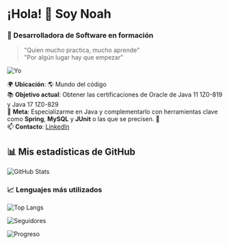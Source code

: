 #  ¡Hola! 👋 Soy Noah
### 🚀 Desarrolladora de Software en formación  
> "Quien mucho practica, mucho aprende"    
> "Por algún lugar hay que empezar"


![Yo](https://media3.giphy.com/media/v1.Y2lkPTc5MGI3NjExZm12Z3k3OHZpenRzejc0N2syd3F5Y3cyeTBoZ2ViNXJpa2lyYjBqOCZlcD12MV9pbnRlcm5hbF9naWZfYnlfaWQmY3Q9Zw/YcXkgqd7wfSrbc82Ya/giphy.gif)   


🌍 **Ubicación**: 🌎 Mundo del código    
📚 **Objetivo actual**: Obtener las certificaciones de Oracle de Java 11 1Z0-819 y Java 17 1Z0-829   
🎯 **Meta**: Especializarme en Java y complementarlo con herramientas clave como **Spring**, **MySQL** y **JUnit** o las que se precisen. 🚀    
📫 **Contacto**: [LinkedIn](https://linkedin.com/in/noah-glez)    

## 📊 Mis estadísticas de GitHub  
![GitHub Stats](https://github-readme-stats.vercel.app/api?username=softDevNoah&show_icons=true&theme=radical&cachebust=1)    

### 📈 Lenguajes más utilizados
![Top Langs](https://github-readme-stats.vercel.app/api/top-langs/?username=softDevNoah&layout=compact)    

<!-- [Mis estadísticas en GitHub](https://github.com/softDevNoah) -->    

![Seguidores](https://img.shields.io/github/followers/softDevNoah?style=flat&logo=github)    

<!-- ![Repositorios](https://img.shields.io/github/repos/softDevNoah?style=flat&logo=github) -->    

![Progreso](https://i.giphy.com/VTtANKl0beDFQRLDTh.webp) 
<!--
**softDevNoah/softDevNoah** is a ✨ _special_ ✨ repository because its `README.md` (this file) appears on your GitHub profile.

Here are some ideas to get you started:

- 🔭 I’m currently working on ...
- 🌱 I’m currently learning ...
- 👯 I’m looking to collaborate on ...
- 🤔 I’m looking for help with ...
- 💬 Ask me about ...
- 📫 How to reach me: ...
- 😄 Pronouns: ...
- ⚡ Fun fact: ...
-->

